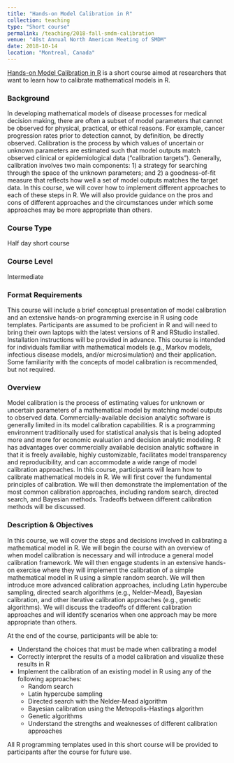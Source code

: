 ```yaml
---
title: "Hands-on Model Calibration in R"
collection: teaching
type: "Short course"
permalink: /teaching/2018-fall-smdm-calibration
venue: "40st Annual North American Meeting of SMDM"
date: 2018-10-14
location: "Montreal, Canada"
---
```

[Hands-on Model Calibration in R](https://smdm.confex.com/smdm/2018/meetingapp.cgi/Session/2833) is a short course aimed at researchers that want to learn how to calibrate mathematical models in R.

### Background
In developing mathematical models of disease processes for medical decision making, there are often a subset of model parameters that cannot be observed for physical, practical, or ethical reasons. For example, cancer progression rates prior to detection cannot, by definition, be directly observed. Calibration is the process by which values of uncertain or unknown parameters are estimated such that model outputs match observed clinical or epidemiological data (“calibration targets”). Generally, calibration involves two main components: 1) a strategy for searching through the space of the unknown parameters; and 2) a goodness-of-fit measure that reflects how well a set of model outputs matches the target data. In this course, we will cover how to implement different approaches to each of these steps in R. We will also provide guidance on the pros and cons of different approaches and the circumstances under which some approaches may be more appropriate than others.

### Course Type
Half day short course

### Course Level
Intermediate

### Format Requirements
This course will include a brief conceptual presentation of model calibration and an extensive hands-on programming exercise in R using code templates. Participants are assumed to be proficient in R and will need to bring their own laptops with the latest versions of R and RStudio installed. Installation instructions will be provided in advance. This course is intended for individuals familiar with mathematical models (e.g., Markov models, infectious disease models, and/or microsimulation) and their application. Some familiarity with the concepts of model calibration is recommended, but not required.

### Overview
Model calibration is the process of estimating values for unknown or uncertain parameters of a mathematical model by matching model outputs to observed data. Commercially-available decision analytic software is generally limited in its model calibration capabilities. R is a programming environment traditionally used for statistical analysis that is being adopted more and more for economic evaluation and decision analytic modeling. R has advantages over commercially available decision analytic software in that it is freely available, highly customizable, facilitates model transparency and reproducibility, and can accommodate a wide range of model calibration approaches. In this course, participants will learn how to calibrate mathematical models in R. We will first cover the fundamental principles of calibration. We will then demonstrate the implementation of the most common calibration approaches, including random search, directed search, and Bayesian methods. Tradeoffs between different calibration methods will be discussed.
### Description & Objectives
In this course, we will cover the steps and decisions involved in calibrating a mathematical model in R. We will begin the course with an overview of when model calibration is necessary and will introduce a general model calibration framework. We will then engage students in an extensive hands-on exercise where they will implement the calibration of a simple mathematical model in R using a simple random search. We will then introduce more advanced calibration approaches, including Latin hypercube sampling, directed search algorithms (e.g., Nelder-Mead), Bayesian calibration, and other iterative calibration approaches (e.g., genetic algorithms). We will discuss the tradeoffs of different calibration approaches and will identify scenarios when one approach may be more appropriate than others.

At the end of the course, participants will be able to:

* Understand the choices that must be made when calibrating a model
* Correctly interpret the results of a model calibration and visualize these results in R
* Implement the calibration of an existing model in R using any of the following approaches:
    * Random search
    * Latin hypercube sampling
    * Directed search with the Nelder-Mead algorithm
    * Bayesian calibration using the Metropolis-Hastings algorithm
    * Genetic algorithms
    * Understand the strengths and weaknesses of different calibration approaches

All R programming templates used in this short course will be provided to participants after the course for future use.
